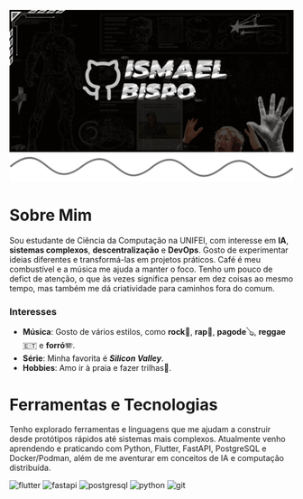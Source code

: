 ![Banner topo](./bannertopogithub.gif)
![Divisor estiloso](./wavegithub21.png)
# Sobre Mim

Sou estudante de Ciência da Computação na UNIFEI, com interesse em **IA**, **sistemas complexos**, **descentralização** e **DevOps**.
Gosto de experimentar ideias diferentes e transformá-las em projetos práticos. Café é meu combustível e a música me ajuda a manter o foco.
Tenho um pouco de defict de atenção, o que às vezes significa pensar em dez coisas ao mesmo tempo, mas também me dá criatividade para caminhos fora do comum.

### Interesses

- **Música**: Gosto de vários estilos, como **rock**🎸, **rap**🎤, **pagode**🪕, **reggae** 🇪🇹 e **forró**🪗.
- **Série**: Minha favorita é **_Silicon Valley_**.
- **Hobbies**: Amo ir à praia e fazer trilhas🌄.

# Ferramentas e Tecnologias

Tenho explorado ferramentas e linguagens que me ajudam a construir desde protótipos rápidos até sistemas mais complexos.
Atualmente venho aprendendo e praticando com Python, Flutter, FastAPI, PostgreSQL e Docker/Podman, além de me aventurar em conceitos de IA e computação distribuída. 
<p align="left">
  <!-- Flutter -->
  <img src="https://cdn.jsdelivr.net/gh/devicons/devicon/icons/flutter/flutter-original.svg" alt="flutter" width="40" height="40"/>
  
  <!-- FastAPI -->
  <img src="https://cdn.jsdelivr.net/gh/devicons/devicon/icons/fastapi/fastapi-original.svg" alt="fastapi" width="40" height="40"/>
  
  <!-- PostgreSQL -->
  <img src="https://cdn.jsdelivr.net/gh/devicons/devicon/icons/postgresql/postgresql-original.svg" alt="postgresql" width="40" height="40"/>
  
  <!-- Python -->
  <img src="https://cdn.jsdelivr.net/gh/devicons/devicon/icons/python/python-original.svg" alt="python" width="40" height="40"/>
  
  <!-- Git -->
  <img src="https://cdn.jsdelivr.net/gh/devicons/devicon/icons/git/git-original.svg" alt="git" width="40" height="40"/>
